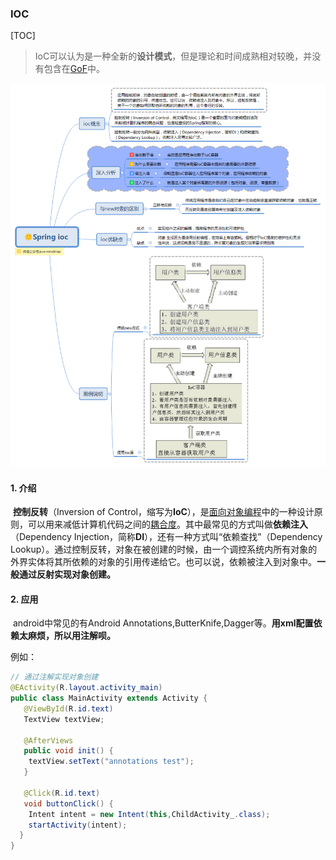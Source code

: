 ### IOC

[TOC]

> IoC可以认为是一种全新的**设计模式**，但是理论和时间成熟相对较晚，并没有包含在[GoF](https://baike.baidu.com/item/GoF)中。

![ioc](images/arch_ioc.png)

#### 1. 介绍

​	**控制反转**（Inversion of Control，缩写为**IoC**），是[面向对象编程](https://baike.baidu.com/item/面向对象编程)中的一种设计原则，可以用来减低计算机代码之间的[耦合度](https://baike.baidu.com/item/耦合度)。其中最常见的方式叫做**依赖注入**（Dependency Injection，简称**DI**），还有一种方式叫“依赖查找”（Dependency Lookup）。通过控制反转，对象在被创建的时候，由一个调控系统内所有对象的外界实体将其所依赖的对象的引用传递给它。也可以说，依赖被注入到对象中。**一般通过反射实现对象创建。**

#### 2. 应用

​	android中常见的有Android Annotations,ButterKnife,Dagger等。**用xml配置依赖太麻烦，所以用注解呗。**

例如：

```java
// 通过注解实现对象创建
@EActivity(R.layout.activity_main)
public class MainActivity extends Activity {
   @ViewById(R.id.text)
   TextView textView;

   @AfterViews
   public void init() {
    textView.setText("annotations test");
   }

   @Click(R.id.text)
   void buttonClick() {
    Intent intent = new Intent(this,ChildActivity_.class);
    startActivity(intent);
  }
}
```

